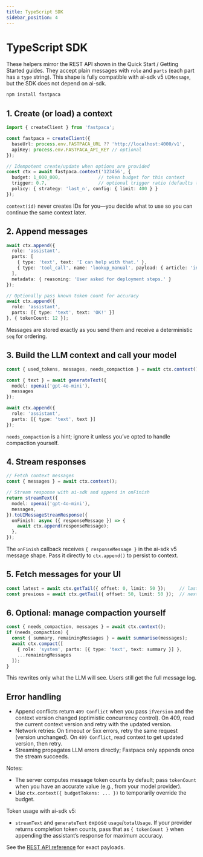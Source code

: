 ```yaml
---
title: TypeScript SDK
sidebar_position: 4
---
```


# TypeScript SDK

These helpers mirror the REST API shown in the Quick Start / Getting Started guides. They accept plain messages with `role` and `parts` (each part has a `type` string). This shape is fully compatible with ai-sdk v5 `UIMessage`, but the SDK does not depend on ai-sdk.

```bash
npm install fastpaca
```

## 1. Create (or load) a context

```typescript
import { createClient } from 'fastpaca';

const fastpaca = createClient({
  baseUrl: process.env.FASTPACA_URL ?? 'http://localhost:4000/v1',
  apiKey: process.env.FASTPACA_API_KEY // optional
});

// Idempotent create/update when options are provided
const ctx = await fastpaca.context('123456', {
  budget: 1_000_000,              // token budget for this context
  trigger: 0.7,                   // optional trigger ratio (defaults to 0.7)
  policy: { strategy: 'last_n', config: { limit: 400 } }
});
```

`context(id)` never creates IDs for you—you decide what to use so you can continue the same context later.

## 2. Append messages

```typescript
await ctx.append({
  role: 'assistant',
  parts: [
    { type: 'text', text: 'I can help with that.' },
    { type: 'tool_call', name: 'lookup_manual', payload: { article: 'installing' } }
  ],
  metadata: { reasoning: 'User asked for deployment steps.' }
});

// Optionally pass known token count for accuracy
await ctx.append({
  role: 'assistant',
  parts: [{ type: 'text', text: 'OK!' }]
}, { tokenCount: 12 });
```

Messages are stored exactly as you send them and receive a deterministic `seq` for ordering.

## 3. Build the LLM context and call your model

```typescript
const { used_tokens, messages, needs_compaction } = await ctx.context();

const { text } = await generateText({
  model: openai('gpt-4o-mini'),
  messages
});

await ctx.append({
  role: 'assistant',
  parts: [{ type: 'text', text }]
});
```

`needs_compaction` is a hint; ignore it unless you’ve opted to handle compaction yourself.

## 4. Stream responses

```typescript
// Fetch context messages
const { messages } = await ctx.context();

// Stream response with ai-sdk and append in onFinish
return streamText({
  model: openai('gpt-4o-mini'),
  messages,
}).toUIMessageStreamResponse({
  onFinish: async ({ responseMessage }) => {
    await ctx.append(responseMessage);
  },
});
```

The `onFinish` callback receives `{ responseMessage }` in the ai-sdk v5 message shape. Pass it directly to `ctx.append()` to persist to context.

## 5. Fetch messages for your UI

```typescript
const latest = await ctx.getTail({ offset: 0, limit: 50 });     // last ~50 messages
const previous = await ctx.getTail({ offset: 50, limit: 50 });  // next page back in time
```

## 6. Optional: manage compaction yourself

```typescript
const { needs_compaction, messages } = await ctx.context();
if (needs_compaction) {
  const { summary, remainingMessages } = await summarise(messages);
  await ctx.compact([
    { role: 'system', parts: [{ type: 'text', text: summary }] },
    ...remainingMessages
  ]);
}
```

This rewrites only what the LLM will see. Users still get the full message log.

## Error handling

- Append conflicts return `409 Conflict` when you pass `ifVersion` and the context version changed (optimistic concurrency control). On 409, read the current context version and retry with the updated version.
- Network retries: On timeout or 5xx errors, retry the same request (version unchanged). On `409 Conflict`, read context to get updated version, then retry.
- Streaming propagates LLM errors directly; Fastpaca only appends once the stream succeeds.

Notes:
- The server computes message token counts by default; pass `tokenCount` when you have an accurate value (e.g., from your model provider).
- Use `ctx.context({ budgetTokens: ... })` to temporarily override the budget.

Token usage with ai-sdk v5:
- `streamText` and `generateText` expose `usage`/`totalUsage`. If your provider returns completion token counts, pass that as `{ tokenCount }` when appending the assistant’s response for maximum accuracy.

See the [REST API reference](../api/rest.md) for exact payloads.
